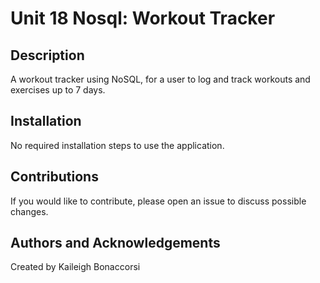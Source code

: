 # Unit 18 Nosql: Workout Tracker

## Description
A workout tracker using NoSQL, for a user to log and track workouts and exercises up to 7 days.

## Installation
No required installation steps to use the application.

## Contributions
If you would like to contribute, please open an issue to discuss possible changes.

## Authors and Acknowledgements
Created by Kaileigh Bonaccorsi